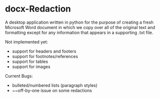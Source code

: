 # docx-Redaction

A desktop application written in python for the purpose of creating a fresh Microsoft Word document in which we copy over all of the original text and formatting except for any information that appears in a supporting .txt file.

Not implemented yet:
- support for headers and footers
- support for footnotes/references
- support for tables
- support for images

Current Bugs:
- bulleted/numbered lists (paragraph styles)
- ~~off-by-one issue on some redactions

